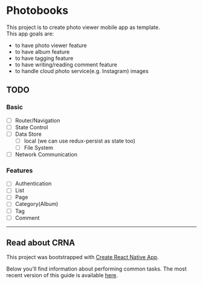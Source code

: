 # Photobooks
This project is to create photo viewer mobile app as template.  
This app goals are:
* to have photo viewer feature
* to have album feature
* to have tagging feature
* to have writing/reading comment feature
* to handle cloud photo service(e.g. Instagram) images

## TODO
### Basic
- [ ] Router/Navigation
- [ ] State Control
- [ ] Data Store
  - [ ] local (we can use redux-persist as state too)
  - [ ] File System
- [ ] Network Communication

### Features
- [ ] Authentication
- [ ] List
- [ ] Page
- [ ] Category(Album)
- [ ] Tag
- [ ] Comment

---

## Read about CRNA

This project was bootstrapped with [Create React Native App](https://github.com/react-community/create-react-native-app).

Below you'll find information about performing common tasks. The most recent version of this guide is available [here](https://github.com/react-community/create-react-native-app/blob/master/react-native-scripts/template/README.md).

